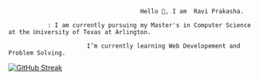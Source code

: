                                          Hello 👋, I am  Ravi Prakasha. 
    
               : I am currently pursuing my Master's in Computer Science at the University of Texas at Arlington.
                          
                          I’m currently learning Web Developement and Problem Solving.
                          
               
               
   [![GitHub Streak](https://github-readme-streak-stats.herokuapp.com/?user=DenverCoder1)](https://git.io/streak-stats)






